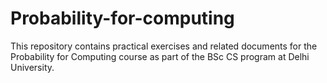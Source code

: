 # Probability-for-computing
This repository contains practical exercises and related documents for the Probability for Computing course as part of the BSc CS program at Delhi University.
